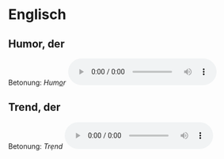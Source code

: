 Englisch
==========

## Hu­mor, der
Betonung: <em>Hum<u>o</u>r</em> <audio controls="controls" src="http://www.duden.de/_media_/audio/ID4111319_490364016.mp3"></audio>

## Trend, der
Betonung: <em>Trẹnd</em> <audio controls="controls" src="http://www.duden.de/_media_/audio/ID4109503_496764131.mp3"></audio>

